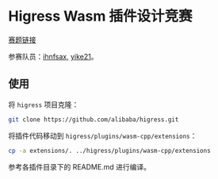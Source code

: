 # Higress Wasm 插件设计竞赛

[赛题链接](https://tianchi.aliyun.com/competition/entrance/532104/information)

参赛队员：[ihnfsax](https://github.com/ihnfsax), [yike21](https://github.com/yike21)。

## 使用

将 `higress` 项目克隆：

```bash
git clone https://github.com/alibaba/higress.git
```

将插件代码移动到 `higress/plugins/wasm-cpp/extensions`：

```bash
cp -a extensions/. ../higress/plugins/wasm-cpp/extensions
```

参考各插件目录下的 README.md 进行编译。
